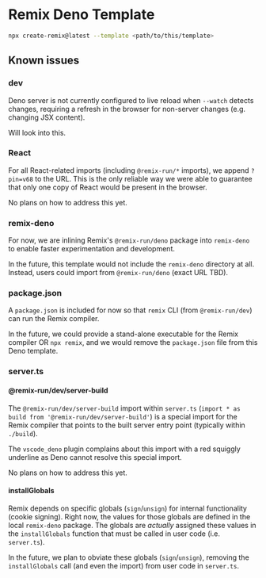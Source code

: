 # Remix Deno Template

```sh
npx create-remix@latest --template <path/to/this/template>
```

## Known issues

### dev

Deno server is not currently configured to live reload when `--watch` detects changes, requiring a refresh in the browser for non-server changes (e.g. changing JSX content).

Will look into this.

### React

For all React-related imports (including `@remix-run/*` imports), we append `?pin=v68` to the URL.
This is the only reliable way we were able to guarantee that only one copy of React would be present in the browser.

No plans on how to address this yet.

### remix-deno

For now, we are inlining Remix's `@remix-run/deno` package into `remix-deno` to enable faster experimentation and development.

In the future, this template would not include the `remix-deno` directory at all.
Instead, users could import from `@remix-run/deno` (exact URL TBD).

### package.json

A `package.json` is included for now so that `remix` CLI (from `@remix-run/dev`) can run the Remix compiler.

In the future, we could provide a stand-alone executable for the Remix compiler OR `npx remix`, and we would remove the `package.json` file from this Deno template.

### server.ts

#### @remix-run/dev/server-build

The `@remix-run/dev/server-build` import within `server.ts` (`import * as build from '@remix-run/dev/server-build'`) is a special import for the Remix compiler that points to the built server entry point (typically within `./build`).

The `vscode_deno` plugin complains about this import with a red squiggly underline as Deno cannot resolve this special import.

No plans on how to address this yet.

#### installGlobals

Remix depends on specific globals (`sign`/`unsign`) for internal functionality (cookie signing).
Right now, the values for those globals are defined in the local `remix-deno` package.
The globals are _actually_ assigned these values in the `installGlobals` function that must be called in user code (i.e. `server.ts`).

In the future, we plan to obviate these globals (`sign`/`unsign`), removing the `installGlobals` call (and even the import) from user code in `server.ts`.
